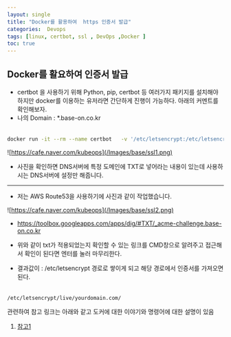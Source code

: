 ```yaml
---
layout: single
title: "Docker를 활용하여  https 인증서 발급"
categories:  Devops
tags: [linux, certbot, ssl , DevOps ,Docker ]
toc: true
---
```



## Docker를 활요하여 인증서 발급

- certbot 을 사용하기 위해 Python, pip, certbot 등 여러가지 패키지를 설치해야하지만 docker를 이용하는 유저라면 간단하게 진행이 가능하다. 아래의 커멘트를 확인해보자.
- 나의 Domain : *.base-on.co.kr

~~~bash

docker run -it --rm --name certbot   -v '/etc/letsencrypt:/etc/letsencrypt'   -v '/var/lib/letsencrypt:/var/lib/letsencrypt'   certbot/certbot certonly -d '*.base-on.co.kr' --manual --preferred-challenges dns --server https://acme-v02.api.letsencrypt.org/directory --register-unsafely-without-email

~~~

![https://cafe.naver.com/kubeops](/Images/base/ssl1.png)


- 사진을 확인하면 DNS서버에 특정 도메인에 TXT로 넣어라는 내용이 있는데 사용하시는 DNS서버에 설정만 해줍니다.

____ 

- 저는 AWS Route53을 사용하기에 사진과 같이 작업했습니다.
  

![https://cafe.naver.com/kubeops](/Images/base/ssl2.png)


- https://toolbox.googleapps.com/apps/dig/#TXT/_acme-challenge.base-on.co.kr
- 위와 같이 txt가 적용되었는지 확인할 수 있는 링크를 CMD창으로 알려주고 접근해서 확인이 된다면 엔터를 눌러 마무리한다.







- 결과값이 : /etc/letsencrypt 경로로 쌓이게 되고  해당 경로에서 인증서를 가져오면된다.

~~~bash

/etc/letsencrypt/live/yourdomain.com/
~~~



관련하여 참고 링크는 아래와 같고 도커에 대한 이야기와 명령어에 대한 설명이 있음

1. [참고1](https://lynlab.co.kr/blog/72?source=post_page-----8b00a29a8bd3--------------------------------)
